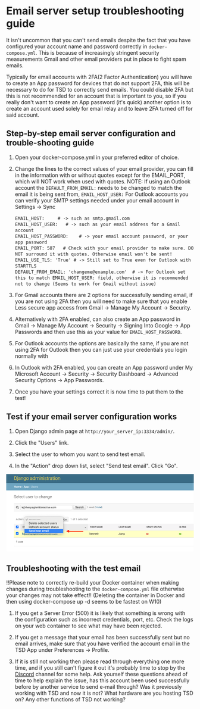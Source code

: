 # Email server setup troubleshooting guide

It isn't uncommon that you can't send emails despite the fact that you have configured your account name and password correctly in `docker-compose.yml`. This is because of increasingly stringent security measurements Gmail and other email providers put in place to fight spam emails. 

Typically for email accounts with 2FA(2 Factor Authentication) you will have to create an App password for devices that do not support 2FA, this will be necessary to do for TSD to correctly send emails. You could disable 2FA but this is not recommended for an account that is important to you, so if you really don't want to create an App password (it's quick) another option is to create an account used solely for email relay and to leave 2FA turned off for said account. 

## Step-by-step email server configuration and trouble-shooting guide

1. Open your docker-compose.yml in your preferred editor of choice.

2. Change the lines to the correct values of your email provider, you can fill in the information with or without quotes except for the EMAIL_PORT, which will NOT work when used with quotes.
NOTE: If using an Outlook account the `DEFAULT_FROM_EMAIL:` needs to be changed to match the email it is being sent from, `EMAIL_HOST_USER:`
For Outlook accounts you can verify your SMTP settings needed under your email account in Settings -> Sync
      ```
      EMAIL_HOST:     # -> such as smtp.gmail.com
      EMAIL_HOST_USER:   # -> such as your email address for a Gmail account
      EMAIL_HOST_PASSWORD:    # -> your email account password, or your app password
      EMAIL_PORT: 587   # Check with your email provider to make sure. DO NOT surround it with quotes. Otherwise email won't be sent!
      EMAIL_USE_TLS: 'True' # -> Still set to True even for Outlook with STARTTLS
      DEFAULT_FROM_EMAIL: 'changeme@example.com'  # -> For Outlook set this to match EMAIL_HOST_USER: field, otherwise it is recommended not to change (Seems to work for Gmail without issue)
      ```
3. For Gmail accounts there are 2 options for successfully sending email, if you are not using 2FA then you will need to make sure that you enable Less secure app access from Gmail -> Manage My Account -> Security.

4. Alternatively with 2FA enabled, can also create an App password in Gmail -> Manage My Account -> Security -> Signing Into Google -> App Passwords and then use this as your value for `EMAIL_HOST_PASSWORD`.

5. For Outlook accounts the options are basically the same, if you are not using 2FA for Outlook then you can just use your credentials you login normally with

6. In Outlook with 2FA enabled, you can create an App password under My Microsoft Account -> Security -> Security Dashboard -> Advanced Security Options -> App Passwords.

7. Once you have your settings correct it is now time to put them to the test!
 
## Test if your email server configuration works

1. Open Django admin page at `http://your_server_ip:3334/admin/`.

2. Click the "Users" link.

3. Select the user to whom you want to send test email.

4. In the "Action" drop down list, select "Send test email". Click "Go".

![Send test email](img/send_test_email.png)

## Troubleshooting with the test email
!!Please note to correctly re-build your Docker container when making changes during troubleshooting to the `docker-compose.yml` file otherwise your changes may not take effect!! (Deleting the container in Docker and then using docker-compose up -d seems to be fastest on W10)

1. If you get a Server Error (500) it is likely that something is wrong with the configuration such as incorrect credentials, port, etc. Check the logs on your web container to see what may have been rejected.

2. If you get a message that your email has been successfully sent but no email arrives, make sure that you have verified the account email in the TSD App under Preferences -> Profile.

3. If it is still not working then please read through everything one more time, and if you still can't figure it out it's probably time to stop by the [Discord](https://discord.gg/NcZkQfj) channel for some help. Ask yourself these questions ahead of time to help explain the issue, has this account been used successfully before by another service to send e-mail through? Was it previously working with TSD and now it is not? What hardware are you hosting TSD on? Any other functions of TSD not working?
